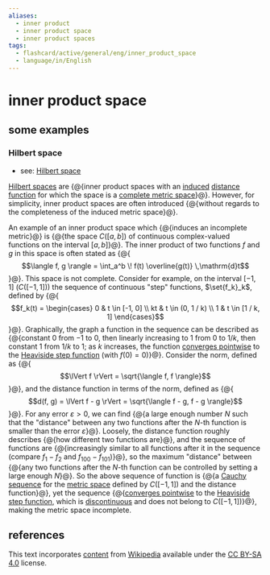 ```yaml
---
aliases:
  - inner product
  - inner product space
  - inner product spaces
tags:
  - flashcard/active/general/eng/inner_product_space
  - language/in/English
---
```


# inner product space

## some examples

### Hilbert space

- see: [Hilbert space](Hilbert%20space.md)

[Hilbert spaces](Hilbert%20space.md) are {@{inner product spaces with an [induced](subspace%20topology.md) [distance function](metric%20space.md) for which the space is a [complete metric space](complete%20metric%20space.md)}@}. However, for simplicity, inner product spaces are often introduced {@{without regards to the completeness of the induced metric space}@}. <!--SR:!2025-06-07,255,330!2025-03-06,168,310-->

An example of an inner product space which {@{induces an incomplete metric}@} is {@{the space $C([a, b])$ of continuous complex-valued functions on the interval $[a, b]$}@}. The inner product of two functions $f$ and $g$ in this space is often stated as {@{$$\langle f, g \rangle = \int_a^b \! f(t) \overline{g(t)} \,\mathrm{d}t$$}@}. This space is not complete. Consider for example, on the interval $[-1, 1]$ ($C([-1, 1])$) the sequence of continuous "step" functions, $\set{f_k}_k$, defined by {@{$$f_k(t) = \begin{cases} 0 & t \in [-1, 0] \\ kt & t \in (0, 1 / k) \\ 1 & t \in [1 / k, 1] \end{cases}$$}@}. Graphically, the graph a function in the sequence can be described as {@{constant $0$ from $-1$ to $0$, then linearly increasing to $1$ from $0$ to $1 / k$, then constant $1$ from $1 / k$ to $1$; as $k$ increases, the function [converges pointwise](pointwise%20convergence.md) to the [Heaviside step function](Heaviside%20step%20function.md) (with $f(0) = 0$)}@}. Consider the norm, defined as {@{$$\lVert f \rVert = \sqrt{\langle f, f \rangle}$$}@}, and the distance function in terms of the norm, defined as {@{$$d(f, g) = \lVert f - g \rVert = \sqrt{\langle f - g, f - g \rangle}$$}@}. For any error $\varepsilon > 0$, we can find {@{a large enough number $N$ such that the "distance" between any two functions after the $N$-th function is smaller than the error $\varepsilon$}@}. Loosely, the distance function roughly describes {@{how different two functions are}@}, and the sequence of functions are {@{increasingly similar to all functions after it in the sequence (compare $f_1 - f_2$ and $f_{100} - f_{101}$)}@}, so the maximum "distance" between {@{any two functions after the $N$-th function can be controlled by setting a large enough $N$}@}. So the above sequence of function is {@{a [Cauchy sequence](Cauchy%20sequence.md) for the [metric space](metric%20space.md) defined by $C([-1, 1])$ and the distance function}@}, yet the sequence {@{[converges pointwise](pointwise%20convergence.md) to the [Heaviside step function](Heaviside%20step%20function.md), which is [discontinuous](continuous%20function.md) and does not belong to $C([-1, 1])$}@}, making the metric space incomplete. <!--SR:!2025-03-07,169,310!2025-05-04,228,330!2025-05-28,247,330!2026-10-25,635,330!2026-02-06,420,310!2025-06-08,256,330!2026-01-23,394,310!2025-02-02,152,310!2025-05-14,234,330!2025-05-15,235,330!2025-02-27,162,310!2025-05-29,248,330!2025-02-26,162,310-->

## references

This text incorporates [content](https://en.wikipedia.org/wiki/inner_product_space) from [Wikipedia](Wikipedia.md) available under the [CC BY-SA 4.0](https://creativecommons.org/licenses/by-sa/4.0/) license.

